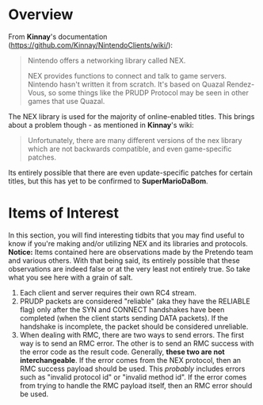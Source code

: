 <!-- TITLE: NEX -->
<!-- SUBTITLE: Overview & documentation on Nintendo's semi-proprietary networking library. -->

# Overview
From **Kinnay**'s documentation (https://github.com/Kinnay/NintendoClients/wiki/):
> Nintendo offers a networking library called NEX.
>
> NEX provides functions to connect and talk to game servers. Nintendo hasn't written it from scratch. It's based on Quazal Rendez-Vous, so some things like the PRUDP Protocol may be seen in other games that use Quazal.

The NEX library is used for the majority of online-enabled titles. This brings about a problem though - as mentioned in **Kinnay**'s wiki:
> Unfortunately, there are many different versions of the nex library which are not backwards compatible, and even game-specific patches.

Its entirely possible that there are even update-specific patches for certain titles, but this has yet to be confirmed to **SuperMarioDaBom**.

# Items of Interest
In this section, you will find interesting tidbits that you may find useful to know if you're making and/or utilizing NEX and its libraries and protocols.
**Notice:** Items contained here are observations made by the Pretendo team and various others. With that being said, its entirely possible that these observations are indeed false or at the very least not entirely true. So take what you see here with a grain of salt.
1. Each client and server requires their own RC4 stream.
2. PRUDP packets are considered "reliable" (aka they have the RELIABLE flag) only after the SYN and CONNECT handshakes have been completed (when the client starts sending DATA packets). If the handshake is incomplete, the packet should be considered unreliable.
3. When dealing with RMC, there are two ways to send errors. The first way is to send an RMC error. The other is to send an RMC success with the error code as the result code. Generally, **these two are not interchangeable**. If the error comes from the NEX protocol, then an RMC success payload should be used. This *probably* includes errors such as "invalid protocol id" or "invalid method id". If the error comes from trying to handle the RMC payload itself, then an RMC error should be used.